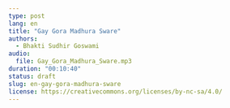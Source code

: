 ```yaml
---
type: post
lang: en
title: "Gay Gora Madhura Sware"
authors:
  - Bhakti Sudhir Goswami
audio:
  file: Gay_Gora_Madhura_Sware.mp3
duration: "00:10:40"
status: draft
slug: en-gay-gora-madhura-sware
license: https://creativecommons.org/licenses/by-nc-sa/4.0/
---
```



